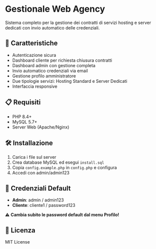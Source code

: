 # Gestionale Web Agency

Sistema completo per la gestione dei contratti di servizi hosting e server dedicati con invio automatico delle credenziali.

## 🚀 Caratteristiche

- Autenticazione sicura
- Dashboard cliente per richiesta chiusura contratti  
- Dashboard admin con gestione completa
- Invio automatico credenziali via email
- Gestione profilo amministratore
- Due tipologie servizi: Hosting Standard e Server Dedicati
- Interfaccia responsive

## 📋 Requisiti

- PHP 8.4+
- MySQL 5.7+
- Server Web (Apache/Nginx)

## 🛠️ Installazione

1. Carica i file sul server
2. Crea database MySQL ed esegui `install.sql`
3. Copia `config.example.php` in `config.php` e configura
4. Accedi con admin/admin123

## 👥 Credenziali Default

- **Admin**: admin / admin123  
- **Cliente**: cliente1 / password123

⚠️ **Cambia subito le password default dal menu Profilo!**

## 📄 Licenza

MIT License
